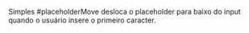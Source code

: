 Simples #placeholderMove desloca o placeholder para baixo do input quando o usuário insere o primeiro caracter. 
